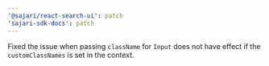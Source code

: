 ```yaml
---
'@sajari/react-search-ui': patch
'sajari-sdk-docs': patch
---
```


Fixed the issue when passing `className` for `Input` does not have effect if the `customClassNames` is set in the context.
